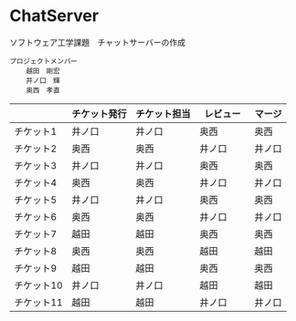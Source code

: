 # ChatServer
ソフトウェア工学課題　チャットサーバーの作成

    プロジェクトメンバー
        越田　剛宏
        井ノ口　輝
        奥西　孝直


|          | チケット発行 | チケット担当 | レビュー　| マージ |
|----------|------------|-------------|---------|--------|
| チケット1 | 井ノ口 | 井ノ口 | 奥西 | 奥西 |
| チケット2 | 奥西 | 奥西 | 井ノ口 | 井ノ口 |
| チケット3 | 井ノ口 | 井ノ口 | 奥西 | 奥西 |
| チケット4 | 奥西 | 奥西 | 井ノ口 | 井ノ口 |
| チケット5 | 井ノ口 | 井ノ口 | 奥西 | 奥西 |
| チケット6 | 奥西 | 奥西 | 井ノ口 | 井ノ口 |
| チケット7 | 越田 | 越田 | 奥西 | 奥西 |
| チケット8 | 奥西 | 奥西 | 越田 | 越田 |
| チケット9 | 越田 | 越田 | 奥西 | 奥西 |
| チケット10 | 井ノ口 | 井ノ口 | 越田 | 越田 |
| チケット11 | 越田 | 越田 | 井ノ口 | 井ノ口 |
